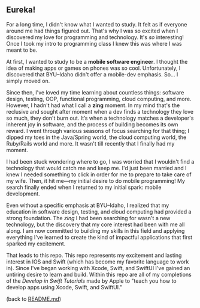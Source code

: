 ## Eureka!

For a long time, I didn't know what I wanted to study. It felt as if everyone around me had things figured out. That's why I was so excited when I discovered my love for programming and technology. It's _so_ interesting! Once I took my intro to programming class I knew this was where I was meant to be.

At first, I wanted to study to be a **mobile software engineer**. I thought the idea of making apps or games on phones was so cool. Unfortunately, I discovered that BYU–Idaho didn't offer a mobile-dev emphasis. So... I simply moved on.

Since then, I've loved my time learning about countless things: software design, testing, OOP, functional programming, cloud computing, and more. However, I hadn't had what I call a **zing** moment. In my mind that's the reclusive and sought after moment when a dev finds a technology they love so much, they don't burn out. It’s when a technology matches a developer's inherent joy in software, and the process of building becomes its own reward. I went through various seasons of focus searching for that thing; I dipped my toes in the Java/Spring world, the cloud computing world, the Ruby/Rails world and more. It wasn't till recently that I finally had my moment.

I had been stuck wondering where to go, I was worried that I wouldn't find a technology that would catch me and keep me. I'd just been married and I knew I needed something to click in order for me to prepare to take care of my wife. Then, it hit me—my initial desire to do mobile programming! My search finally ended when I returned to my initial spark: mobile development.

Even without a specific emphasis at BYU–Idaho, I realized that my education in software design, testing, and cloud computing had provided a strong foundation. The _zing_ I had been searching for wasn't a new technology, but the discovery that my core interest had been with me all along. I am now committed to building my skills in this field and applying everything I've learned to create the kind of impactful applications that first sparked my excitement.

That leads to this repo. This repo represents my excitement and lasting interest in IOS and Swift (which has become my favorite language to work in). Since I've began working with Xcode, Swift, and SwiftUI I've gained an untiring desire to learn and build. Within this repo are all of my completions of the _Develop in Swift Tutorials_ made by Apple to "teach you how to develop apps using Xcode, Swift, and SwiftUI."

(back to [README.md](README.md))
